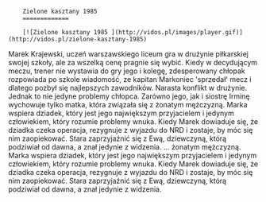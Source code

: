 
        Zielone kasztany 1985 
        =============
        
        [![Zielone kasztany 1985 ](http://vidos.pl/images/player.gif)](http://vidos.pl/zielone-kasztany-1985)
        
        
 Marek Krajewski, uczeń warszawskiego liceum gra w drużynie piłkarskiej swojej szkoły, ale za wszelką cenę pragnie się wybić. Kiedy w decydującym meczu, trener nie wystawia do gry jego i kolegę, zdesperowany chłopak rozpowiada po szkole wiadomość, ze kapitan Markoniec 'sprzedał' mecz i dlatego pozbył się najlepszych zawodników. Narasta konflikt w drużynie. Jednak to nie jedyne problemy chłopca. Zarówno jego, jak i siostrę Irminę wychowuje tylko matka, która związała się z żonatym mężczyzną. Marka wspiera dziadek, który jest jego największym przyjacielem i jedynym człowiekiem, który rozumie problemy wnuka. Kiedy Marek dowiaduje się, że dziadka czeka operacja, rezygnuje z wyjazdu do NRD i zostaje, by móc się nim zaopiekować. Stara zaprzyjaźnić się z Ewą, dziewczyną, którą podziwiał od dawna, a znał jedynie z widzenia.  ... żonatym mężczyzną. Marka wspiera dziadek, który jest jego największym przyjacielem i jedynym człowiekiem, który rozumie problemy wnuka. Kiedy Marek dowiaduje się, że dziadka czeka operacja, rezygnuje z wyjazdu do NRD i zostaje, by móc się nim zaopiekować. Stara zaprzyjaźnić się z Ewą, dziewczyną, którą podziwiał od dawna, a znał jedynie z widzenia.
    